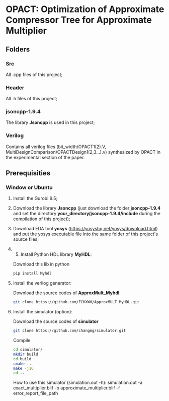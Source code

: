 # OPACT: Optimization of Approximate Compressor Tree for Approximate Multiplier 

## Folders

### Src
All .cpp files of this project;
### Header
All .h files of this project;
### jsoncpp-1.9.4
The library **Jsoncpp** is used in this project;
### Verilog
Contains all verilog files (bit_width/OPACT1(2).V, MultiDesignComparison/OPACTDesign1(2,3...).v) synthesized by OPACT in the experimental section of the paper.

## Prerequisities

### Window or Ubuntu
1. Install the Gurobi 9.5;

2. Download the library **Jsoncpp** (just download the folder **jsoncpp-1.9.4** and set the directory **your_directory/jsoncpp-1.9.4/include** during the compilation of this project);

3. Download EDA tool **yosys** (https://yosyshq.net/yosys/download.html) and put the yosys executable file into the same folder of this project's source files;

4. 5. Install Python HDL library **MyHDL**:

    Download this lib in python
    ```bash
    pip install Myhdl
    ```

5. Install the verilog generator:

    Download the source codes of **ApproxMult_Myhdl**:
    ```bash
    git clone https://github.com/FCHXWH/ApproxMULT_MyHDL.git
    ```

6. Install the simulator (option):
    
    Download the source codes of **simulator**
    ```bash
    git clone https://github.com/changmg/simulator.git
    ```
    
    Compile
    ```bash
    cd simulator/
    mkdir build
    cd build
    cmake ..
    make -j16
    cd ..
    ```
    How to use this simulator (simulation.out -h):
   simulation.out -a exact_multiplier.blif -b approximate_multiplier.blif -f error_report_file_path
    


